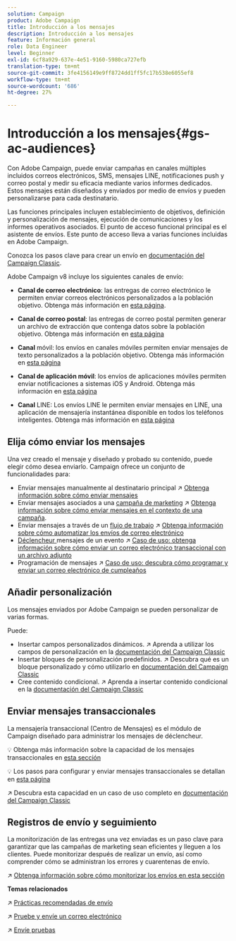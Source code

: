 ```yaml
---
solution: Campaign
product: Adobe Campaign
title: Introducción a los mensajes
description: Introducción a los mensajes
feature: Información general
role: Data Engineer
level: Beginner
exl-id: 6cf8a929-637e-4e51-9160-5980ca727efb
translation-type: tm+mt
source-git-commit: 3fe4156149e9ff8724dd1ff5fc17b538e6055ef8
workflow-type: tm+mt
source-wordcount: '686'
ht-degree: 27%

---
```


# Introducción a los mensajes{#gs-ac-audiences}

Con Adobe Campaign, puede enviar campañas en canales múltiples incluidos correos electrónicos, SMS, mensajes LINE, notificaciones push y correo postal y medir su eficacia mediante varios informes dedicados. Estos mensajes están diseñados y enviados por medio de envíos y pueden personalizarse para cada destinatario.

Las funciones principales incluyen establecimiento de objetivos, definición y personalización de mensajes, ejecución de comunicaciones y los informes operativos asociados. El punto de acceso funcional principal es el asistente de envíos. Este punto de acceso lleva a varias funciones incluidas en Adobe Campaign.

Conozca los pasos clave para crear un envío en [documentación del Campaign Classic](https://experienceleague.adobe.com/docs/campaign-classic/using/sending-messages/key-steps-when-creating-a-delivery/steps-about-delivery-creation-steps.html).

Adobe Campaign v8 incluye los siguientes canales de envío:

* **Canal de correo electrónico**: las entregas de correo electrónico le permiten enviar correos electrónicos personalizados a la población objetivo. Obtenga más información en [esta página](../send/email.md).

* **Canal de correo postal**: las entregas de correo postal permiten generar un archivo de extracción que contenga datos sobre la población objetivo.  Obtenga más información en [esta página](../send/direct-mail.md)

* **Canal** móvil: los envíos en canales móviles permiten enviar mensajes de texto personalizados a la población objetivo.  Obtenga más información en [esta página](../send/sms.md)

* **Canal de aplicación móvil**: los envíos de aplicaciones móviles permiten enviar notificaciones a sistemas iOS y Android.  Obtenga más información en [esta página](../send/push.md)

* **Canal** LINE: Los envíos LINE le permiten enviar mensajes en LINE, una aplicación de mensajería instantánea disponible en todos los teléfonos inteligentes. Obtenga más información en [esta página](../send/line.md)

## Elija cómo enviar los mensajes

Una vez creado el mensaje y diseñado y probado su contenido, puede elegir cómo desea enviarlo. Campaign ofrece un conjunto de funcionalidades para:

* Enviar mensajes manualmente al destinatario principal
:arrow_upper_right: [Obtenga información sobre cómo enviar mensajes](https://experienceleague.adobe.com/docs/campaign-classic/using/sending-messages/sending-emails/sending-an-email/sending-messages.html)
* Enviar mensajes asociados a una [campaña de marketing](https://experienceleague.adobe.com/docs/campaign-classic/using/orchestrating-campaigns/orchestrate-campaigns/setting-up-marketing-campaigns.html)
:arrow_upper_right: [Obtenga información sobre cómo enviar mensajes en el contexto de una campaña](https://experienceleague.adobe.com/docs/campaign-classic/using/orchestrating-campaigns/orchestrate-campaigns/marketing-campaign-deliveries.html).
* Enviar mensajes a través de un [flujo de trabajo](https://experienceleague.adobe.com/docs/campaign-classic/using/automating-with-workflows/introduction/about-workflows.html)
:arrow_upper_right: [Obtenga información sobre cómo automatizar los envíos de correo electrónico](https://experienceleague.adobe.com/docs/campaign-classic/using/automating-with-workflows/action-activities/delivery.html)
* [Déclencheur ](https://experienceleague.adobe.com/docs/campaign-classic/using/transactional-messaging/introduction/about-transactional-messaging.html) mensajes de un evento :arrow_upper_right:  [Caso de uso: obtenga información sobre cómo enviar un correo electrónico transaccional con un archivo adjunto](https://experienceleague.adobe.com/docs/campaign-classic/using/transactional-messaging/use-case/transactional-email-with-attachments.html)
* Programación de mensajes
:arrow_upper_right: [Caso de uso: descubra cómo programar y enviar un correo electrónico de cumpleaños](https://experienceleague.adobe.com/docs/campaign-classic/using/automating-with-workflows/use-cases/deliveries/sending-a-birthday-email.html?)


## Añadir personalización

Los mensajes enviados por Adobe Campaign se pueden personalizar de varias formas.

Puede:

* Insertar campos personalizados dinámicos.
:arrow_upper_right: Aprenda a utilizar los campos de personalización en la [documentación del Campaign Classic](https://experienceleague.adobe.com/docs/campaign-classic/using/sending-messages/personalizing-deliveries/personalization-fields.html)
* Insertar bloques de personalización predefinidos.
:arrow_upper_right: Descubra qué es un bloque personalizado y cómo utilizarlo en [documentación del Campaign Classic](https://experienceleague.adobe.com/docs/campaign-classic/using/sending-messages/personalizing-deliveries/personalization-blocks.html)
* Cree contenido condicional.
:arrow_upper_right: Aprenda a insertar contenido condicional en la [documentación del Campaign Classic](https://experienceleague.adobe.com/docs/campaign-classic/using/sending-messages/personalizing-deliveries/conditional-content.html)

## Enviar mensajes transaccionales

La mensajería transaccional (Centro de Mensajes) es el módulo de Campaign diseñado para administrar los mensajes de déclencheur.

:bulb: Obtenga más información sobre la capacidad de los mensajes transaccionales en [esta sección](../dev/architecture.md#transac-msg-archi)

:bulb: Los pasos para configurar y enviar mensajes transaccionales se detallan en [esta página](../send/transactional.md)

:arrow_upper_right: Descubra esta capacidad en un caso de uso completo en [documentación del Campaign Classic](https://experienceleague.adobe.com/docs/campaign-classic/using/transactional-messaging/use-case/transactional-email-with-attachments.html?lang=en#transactional-messaging)

## Registros de envío y seguimiento

La monitorización de las entregas una vez enviadas es un paso clave para garantizar que las campañas de marketing sean eficientes y lleguen a los clientes. Puede monitorizar después de realizar un envío, así como comprender cómo se administran los errores y cuarentenas de envío.

:arrow_upper_right: [Obtenga información sobre cómo monitorizar los envíos en esta sección](https://experienceleague.adobe.com/docs/campaign-classic/using/sending-messages/monitoring-deliveries/about-delivery-monitoring.html?lang=en#sending-messages)


**Temas relacionados**

:arrow_upper_right:  [Prácticas recomendadas de envío](https://experienceleague.adobe.com/docs/campaign-classic/using/sending-messages/key-steps-when-creating-a-delivery/delivery-bestpractices/delivery-best-practices.html)

:arrow_upper_right:  [Pruebe y envíe un correo electrónico](https://experienceleague.adobe.com/docs/campaign-classic/using/sending-messages/sending-emails/sending-an-email/sending-messages.html)

:arrow_upper_right:  [Envíe pruebas](https://experienceleague.adobe.com/docs/campaign-classic/using/sending-messages/key-steps-when-creating-a-delivery/steps-validating-the-delivery.html)
